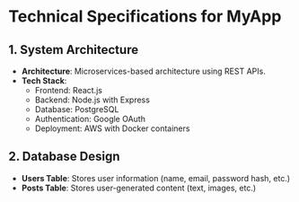 # Technical Specifications for MyApp

## 1. System Architecture
- **Architecture**: Microservices-based architecture using REST APIs.
- **Tech Stack**:
  - Frontend: React.js
  - Backend: Node.js with Express
  - Database: PostgreSQL
  - Authentication: Google OAuth
  - Deployment: AWS with Docker containers

## 2. Database Design
- **Users Table**: Stores user information (name, email, password hash, etc.)
- **Posts Table**: Stores user-generated content (text, images, etc.)
